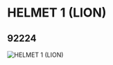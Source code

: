 # HELMET 1 (LION)
## 92224
![HELMET 1 (LION)](https://lc-www-live-s.legocdn.com/media/bricks/5/2/4591623.jpg)